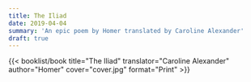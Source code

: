 ```yaml
---
title: The Iliad
date: 2019-04-04
summary: 'An epic poem by Homer translated by Caroline Alexander'
draft: true
---
```


{{< booklist/book
title="The Iliad"
translator="Caroline Alexander"
author="Homer"
cover="cover.jpg"
format="Print" >}}
